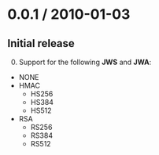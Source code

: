 
# 0.0.1 / 2010-01-03

##  Initial release

0. Support for the following **JWS** and **JWA**:

  * NONE 
  * HMAC 
    * HS256
    * HS384
    * HS512
  * RSA 
    * RS256 
    * RS384 
    * RS512


